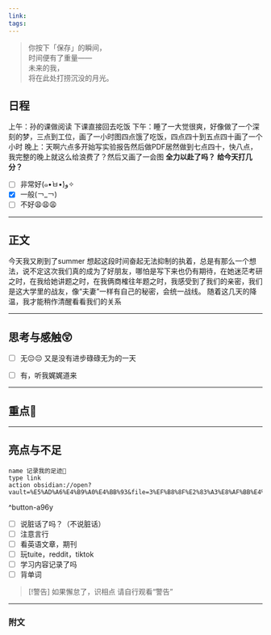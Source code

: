 ```yaml
---
link: 
tags:
---
```


> 你按下「保存」的瞬间，  
> 时间便有了重量——  
> 未来的我，  
> 将在此处打捞沉没的月光。  


## 日程
上午：孙的课做阅读
下课直接回去吃饭
下午：睡了一大觉很爽，好像做了一个深刻的梦，三点到工位，画了一小时图四点饿了吃饭，四点四十到五点四十画了一个小时
晚上：天啊六点多开始写实验报告然后做PDF居然做到七点四十，快八点，我完整的晚上就这么给浪费了？然后又画了一会图
**全力以赴了吗？**
**给今天打几分？**
- [ ] 非常好(๑•̀ㅂ•́)و✧
- [x] 一般(￢_￢)
- [ ] 不好😩😩😩

---

## 正文

今天我又刷到了summer
想起这段时间奋起无法抑制的执着，总是有那么一个想法，说不定这次我们真的成为了好朋友，哪怕是写下来也仍有期待，在她迷茫考研之时，在我给她讲题之时，在我俩商榷往年题之时，我感受到了我们的亲密，我们是这大学里的战友，像“夫妻”一样有自己的秘密，会统一战线。
随着这几天的降温，我才能稍作清醒看看我们的关系

---
## 思考与感触😲
- [ ] 无😔😔
 又是没有进步碌碌无为的一天
- [ ] 有，听我娓娓道来


---
## 重点🦊


---
## 亮点与不足
```button
name 记录我的足迹👣
type link
action obsidian://open?vault=%E5%AD%A6%E4%B9%A0%E4%BB%93&file=3%EF%B8%8F%E2%83%A3%E8%AF%BB%E4%B8%87%E5%8D%B7%E4%B9%A6%2F2.%E5%AD%A6%E4%B9%A0%2F%E8%8B%B1%E8%AF%AD%2F%E8%AE%B0%E5%BD%95
```
^button-a96y
- [ ] 说脏话了吗？（不说脏话）
- [ ] 注意言行
- [ ] 看英语文章，期刊
- [ ] 玩tuite，reddit，tiktok
- [ ] 学习内容记录了吗
- [ ] 背单词

> [!警告]
> 如果懈怠了，识相点
> 请自行观看“警告”

---
### 附文

